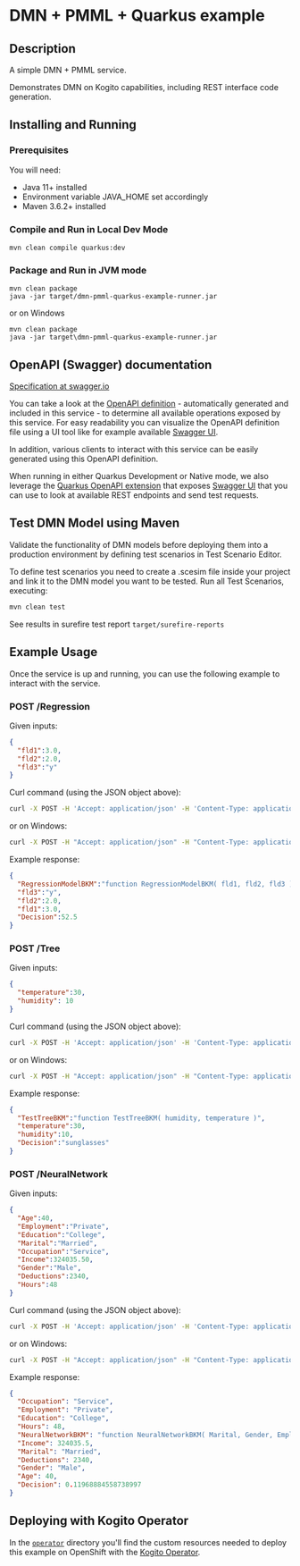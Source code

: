# DMN + PMML +  Quarkus example

## Description

A simple DMN + PMML service.

Demonstrates DMN on Kogito capabilities, including REST interface code generation.

## Installing and Running

### Prerequisites

You will need:
  - Java 11+ installed
  - Environment variable JAVA_HOME set accordingly
  - Maven 3.6.2+ installed

### Compile and Run in Local Dev Mode

```
mvn clean compile quarkus:dev 
```

### Package and Run in JVM mode

```
mvn clean package
java -jar target/dmn-pmml-quarkus-example-runner.jar
```

or on Windows

```
mvn clean package
java -jar target\dmn-pmml-quarkus-example-runner.jar
```

## OpenAPI (Swagger) documentation
[Specification at swagger.io](https://swagger.io/docs/specification/about/)

You can take a look at the [OpenAPI definition](http://localhost:8080/openapi?format=json) - automatically generated and included in this service - to determine all available operations exposed by this service. For easy readability you can visualize the OpenAPI definition file using a UI tool like for example available [Swagger UI](https://editor.swagger.io).

In addition, various clients to interact with this service can be easily generated using this OpenAPI definition.

When running in either Quarkus Development or Native mode, we also leverage the [Quarkus OpenAPI extension](https://quarkus.io/guides/openapi-swaggerui#use-swagger-ui-for-development) that exposes [Swagger UI](http://localhost:8080/swagger-ui/) that you can use to look at available REST endpoints and send test requests.

## Test DMN Model using Maven

Validate the functionality of DMN models before deploying them into a production environment by defining test scenarios in Test Scenario Editor. 

To define test scenarios you need to create a .scesim file inside your project and link it to the DMN model you want to be tested. Run all Test Scenarios, executing:

```sh
mvn clean test
```
See results in surefire test report `target/surefire-reports` 

## Example Usage

Once the service is up and running, you can use the following example to interact with the service.

### POST /Regression

Given inputs:

```json
{
  "fld1":3.0, 
  "fld2":2.0, 
  "fld3":"y"
}
```

Curl command (using the JSON object above):

```sh
curl -X POST -H 'Accept: application/json' -H 'Content-Type: application/json' -d '{"fld1":3.0, "fld2":2.0, "fld3":"y"}' http://localhost:8080/TestRegressionDMN
```
or on Windows:

```sh
curl -X POST -H "Accept: application/json" -H "Content-Type: application/json" -d "{"fld1":3.0, "fld2":2.0, "fld3":"y"}" http://localhost:8080/TestRegressionDMN
```

Example response:

```json
{
  "RegressionModelBKM":"function RegressionModelBKM( fld1, fld2, fld3 )",
  "fld3":"y",
  "fld2":2.0,
  "fld1":3.0,
  "Decision":52.5
}
```

### POST /Tree

Given inputs:

```json
{
  "temperature":30, 
  "humidity": 10 
}
```

Curl command (using the JSON object above):

```sh
curl -X POST -H 'Accept: application/json' -H 'Content-Type: application/json' -d '{"temperature":30, "humidity":10}' http://localhost:8080/TestTreeDMN
```
or on Windows:

```sh
curl -X POST -H "Accept: application/json" -H "Content-Type: application/json" -d "{"temperature":30, "humidity":10}" http://localhost:8080/TestTreeDMN
```

Example response:

```json
{  
  "TestTreeBKM":"function TestTreeBKM( humidity, temperature )",
  "temperature":30,
  "humidity":10,
  "Decision":"sunglasses"
}
```

### POST /NeuralNetwork

Given inputs:

```json
{
  "Age":40,
  "Employment":"Private",
  "Education":"College",
  "Marital":"Married",
  "Occupation":"Service",
  "Income":324035.50,
  "Gender":"Male",
  "Deductions":2340,
  "Hours":48
}
```

Curl command (using the JSON object above):

```sh
curl -X POST -H 'Accept: application/json' -H 'Content-Type: application/json' -d '{"Age":40, "Employment":"Private", "Education":"College", "Marital":"Married",  "Occupation":"Service", "Income":324035.50, "Gender":"Male", "Deductions":2340,  "Hours":48 }' http://localhost:8080/TestNeuralNetworkBKM

```
or on Windows:

```sh
curl -X POST -H "Accept: application/json" -H "Content-Type: application/json" -d "{"Age":40, "Employment":"Private", "Education":"College", "Marital":"Married",  "Occupation":"Service", "Income":324035.50, "Gender":"Male", "Deductions":2340,  "Hours":48 }" http://localhost:8080/TestNeuralNetworkBKM
```

Example response:

```json
{
  "Occupation": "Service",
  "Employment": "Private",
  "Education": "College",
  "Hours": 48,
  "NeuralNetworkBKM": "function NeuralNetworkBKM( Marital, Gender, Employment, Income, Occupation, Education, Deductions, Age )",
  "Income": 324035.5,
  "Marital": "Married",
  "Deductions": 2340,
  "Gender": "Male",
  "Age": 40,
  "Decision": 0.11968884558738997
}
```

## Deploying with Kogito Operator

In the [`operator`](operator) directory you'll find the custom resources needed to deploy this example on OpenShift with the [Kogito Operator](https://docs.jboss.org/kogito/release/latest/html_single/#chap_kogito-deploying-on-openshift).
